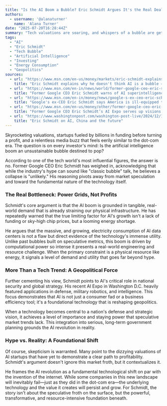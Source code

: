```yaml
---
title: "Is the AI Boom a Bubble? Eric Schmidt Argues It's the Real Deal"
authors:
  - username: '@alanaturner'
    name: 'Alana Turner'
date: "2025-07-20T16:28:44Z"
summary: "Tech valuations are soaring, and whispers of a bubble are getting louder. But former Google CEO Eric Schmidt argues that the AI revolution is different. He points to real-world constraints like energy consumption and AI's crucial role in national security as proof of its foundational—and lasting—impact."
tags:
  - "AI"
  - "Eric Schmidt"
  - "Tech Bubble"
  - "Artificial Intelligence"
  - "Investing"
  - "Energy Consumption"
  - "Geopolitics"
sources:
  - url: "https://www.msn.com/en-us/money/markets/eric-schmidt-explains-why-he-doesnt-think-ai-is-a-bubble-even-if-it-might-look-like-it/ar-AA1IWGuv"
    title: "Eric Schmidt explains why he doesn't think AI is a bubble — even if it might look like it"
  - url: "https://www.msn.com/en-in/news/world/former-google-ceo-eric-schmidt-warns-of-ai-superintelligence-outpacing-earth-s-energy-limits-chips-will-outrun-power-needs/ar-AA1IWcSo"
    title: "Former Google CEO Eric Schmidt warns of AI superintelligence outpacing Earth's energy limits: 'Chips will outrun power needs'"
  - url: "https://www.msn.com/en-in/money/news/google-s-ex-ceo-eric-schmidt-says-america-is-ill-equipped-to-address-ai-s-biggest-challenge/ar-AA1IVA7R"
    title: "Google's ex-CEO Eric Schmidt says America is ill-equipped to address AI's 'biggest challenge'"
  - url: "https://www.msn.com/en-us/money/other/former-google-ceo-eric-schmidt-s-ai-expo-serves-up-visions-of-war-robotics-and-llms-to-swarms-of-tech-execs-military-recruiters-and-protesters/ar-AA1G5Wrw"
    title: "Former Google CEO Eric Schmidt’s AI Expo serves up visions of war, robotics, and LLMs to swarms of tech execs, military recruiters, and protesters"
  - url: "https://www.washingtonpost.com/washington-post-live/2024/12/19/eric-schmidt-ai-china-future/"
    title: "Eric Schmidt on AI, China and the future"
---
```


Skyrocketing valuations, startups fueled by billions in funding before turning a profit, and a relentless media buzz that feels eerily similar to the dot-com era. The question is on every investor's mind: Is the artificial intelligence boom an unsustainable bubble destined to pop?

According to one of the tech world's most influential figures, the answer is no. Former Google CEO Eric Schmidt has weighed in, acknowledging that while the industry's hype can sound like "classic bubble" talk, he believes a collapse is "unlikely." His reasoning pivots away from market speculation and toward the fundamental nature of the technology itself.

### The Real Bottleneck: Power Grids, Not Profits

Schmidt's core argument is that the AI boom is grounded in tangible, real-world demand that is already straining our physical infrastructure. He has repeatedly warned that the true limiting factor for AI's growth isn't a lack of funding or sky-high chip prices, but a looming energy shortage.

He argues that the massive, and growing, electricity consumption of AI data centers is not a flaw but direct evidence of the technology's immense utility. Unlike past bubbles built on speculative metrics, this boom is driven by computational power so intense it presents a real-world engineering and resource challenge. When the primary constraint is a physical resource like energy, it signals a level of demand and utility that goes far beyond hype.

### More Than a Tech Trend: A Geopolitical Force

Further cementing his view, Schmidt points to AI's critical role in national security and global strategy. His recent AI Expo in Washington D.C. heavily featured applications in defense, military robotics, and intelligence. This focus demonstrates that AI is not just a consumer fad or a business efficiency tool; it's a foundational technology that is reshaping geopolitics.

When a technology becomes central to a nation's defense and strategic vision, it achieves a level of importance and staying power that speculative market trends lack. This integration into serious, long-term government planning grounds the AI revolution in reality.

### Hype vs. Reality: A Foundational Shift

Of course, skepticism is warranted. Many point to the dizzying valuations of AI startups that have yet to demonstrate a clear path to profitability. Schmidt's argument doesn't ignore this market froth, but it contextualizes it.

He frames the AI revolution as a fundamental technological shift on par with the invention of the internet. While some companies in this new landscape will inevitably fail—just as they did in the dot-com era—the underlying technology and the value it creates will persist and grow. For Schmidt, the story isn't about the speculative froth on the surface, but the powerful, transformative, and resource-intensive foundation beneath.
